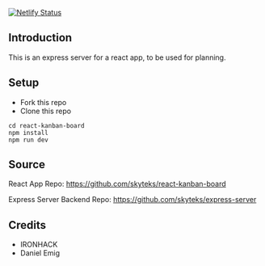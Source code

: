 [![Netlify Status](https://api.netlify.com/api/v1/badges/8bb2a5cf-a178-4d27-a24a-e6ff81df2b0c/deploy-status)](https://app.netlify.com/sites/react-kanban-board-main/deploys)

## Introduction

This is an express server for a react app, to be used for planning.

## Setup

- Fork this repo
- Clone this repo

```shell
cd react-kanban-board
npm install
npm run dev
```
## Source

React App Repo:
https://github.com/skyteks/react-kanban-board

Express Server Backend Repo:
https://github.com/skyteks/express-server

## Credits

- IRONHACK
- Daniel Emig
